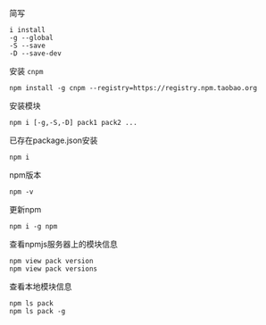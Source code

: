 简写
```
i install
-g --global
-S --save
-D --save-dev
```

安装 `cnpm`
```
npm install -g cnpm --registry=https://registry.npm.taobao.org
```

安装模块
```
npm i [-g,-S,-D] pack1 pack2 ...
```

已存在package.json安装
```
npm i
```

npm版本
```
npm -v
```

更新npm
```
npm i -g npm
```

查看npmjs服务器上的模块信息
```
npm view pack version
npm view pack versions
```

查看本地模块信息
```
npm ls pack
npm ls pack -g
```
